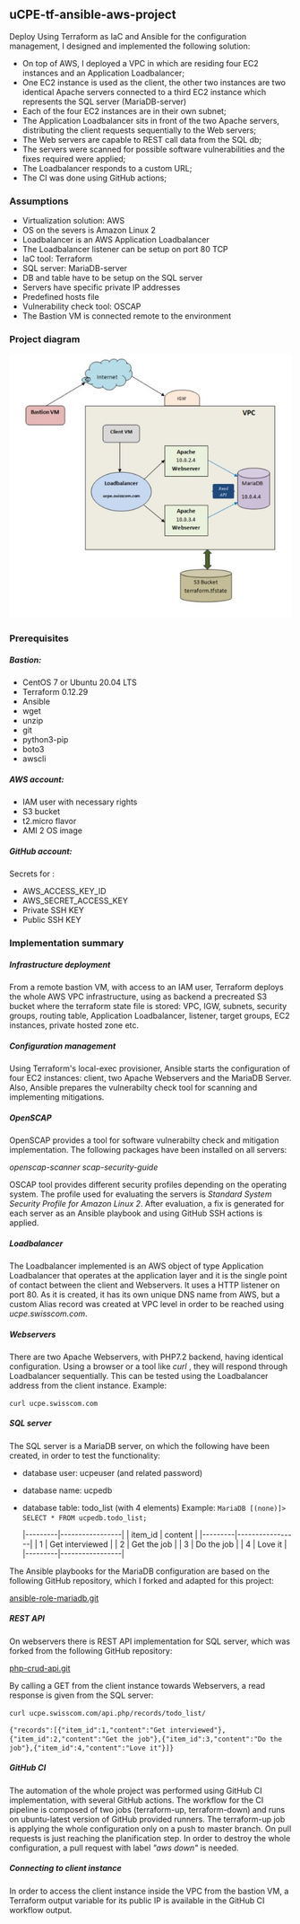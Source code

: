 ## uCPE-tf-ansible-aws-project
Deploy
Using Terraform as IaC and Ansible for the configuration management, I designed and implemented the following solution:
- On top of AWS, I deployed a VPC in which are residing four EC2 instances and an Application Loadbalancer;
- One EC2 instance is used as the client, the other two instances are two identical Apache servers connected to a third EC2 instance which represents the SQL server (MariaDB-server)
- Each of the four EC2 instances are in their own subnet;
- The Application Loadbalancer sits in front of the two Apache servers, distributing the client requests sequentially to the Web servers;
- The Web servers are capable to REST call data from the SQL db;
- The servers were scanned for possible software vulnerabilities and the fixes required were applied;
- The Loadbalancer responds to a custom URL;
- The CI was done using GitHub actions; 

### Assumptions

- Virtualization solution: AWS
- OS on the severs is Amazon Linux 2
- Loadbalancer is an AWS Application Loadbalancer
- The Loadbalancer listener can be setup on port 80 TCP
- IaC tool: Terraform
- SQL server: MariaDB-server
- DB and table have to be setup on the SQL server
- Servers have specific private IP addresses 
- Predefined hosts file
- Vulnerability check tool: OSCAP
- The Bastion VM is connected remote to the environment

### Project diagram

![](images/Diagram.JPG)

### Prerequisites 

##### Bastion:

* CentOS 7 or Ubuntu 20.04 LTS
* Terraform 0.12.29
* Ansible
* wget
* unzip
* git
* python3-pip
* boto3
* awscli

##### AWS account:

* IAM user with necessary rights
* S3 bucket
* t2.micro flavor
* AMI 2 OS image

##### GitHub account:

Secrets for :
 * AWS_ACCESS_KEY_ID
 * AWS_SECRET_ACCESS_KEY
 * Private SSH KEY
 * Public SSH KEY

### Implementation summary

##### Infrastructure deployment

From a remote bastion VM, with access to an IAM user, Terraform deploys the whole AWS VPC infrastructure, using as backend a precreated S3 bucket where the terraform state file is stored: VPC, IGW, subnets, security groups, routing table, Application Loadbalancer, listener, target groups, EC2 instances, private hosted zone etc.

##### Configuration management

Using Terraform's local-exec provisioner, Ansible starts the configuration of four EC2 instances: client, two Apache Webservers and the MariaDB Server. Also, Ansible prepares the vulnerabilty check tool for scanning and implementing mitigations.

##### OpenSCAP

OpenSCAP provides a tool for software vulnerabilty check and mitigation implementation. The following packages have been installed on all servers:

*openscap-scanner
scap-security-guide*

OSCAP tool provides different security profiles depending on the operating system. The profile used for evaluating the servers is *Standard System Security Profile for Amazon Linux 2*. After evaluation, a fix is generated for each server as an Ansible playbook and using GitHub SSH actions is applied.

##### Loadbalancer

The Loadbalancer implemented is an AWS object of type Application Loadbalancer that operates at the application layer and it is the single point of contact between the client and Webservers. It uses a HTTP listener on port 80. 
As it is created, it has its own unique DNS name from AWS, but a custom Alias record was created at VPC level in order to be reached using *ucpe.swisscom.com*.

##### Webservers

There are two Apache Webservers, with PHP7.2 backend, having identical configuration. Using a browser or a tool like *curl* , they will respond through Loadbalancer sequentially. This can be tested using the Loadbalancer address from the client instance. Example:

`curl ucpe.swisscom.com`

##### SQL server

The SQL server is a MariaDB server, on which the following have been created, in order to test the functionality:
* database user: ucpeuser (and related password)
* database name: ucpedb
* database table: todo_list (with 4 elements)
Example:
`MariaDB [(none)]> SELECT * FROM ucpedb.todo_list;`


    |---------|-----------------|
    | item_id | content         |
    |---------|-----------------|
    |       1 | Get interviewed |
    |       2 | Get the job     |
    |       3 | Do the job      |
    |       4 | Love it         |
    |---------|-----------------|

The Ansible playbooks for the MariaDB configuration are based on the following GitHub repository, which I forked and adapted for this project:

[ansible-role-mariadb.git](https://github.com/bertvv/ansible-role-mariadb)

##### REST API

On webservers there is REST API implementation for SQL server, which was forked from the following GitHub repository:

[php-crud-api.git](https://github.com/mevdschee/php-crud-api)

By calling a GET from the client instance towards Webservers, a read response is given from the SQL server:

`curl ucpe.swisscom.com/api.php/records/todo_list/`

    {"records":[{"item_id":1,"content":"Get interviewed"},{"item_id":2,"content":"Get the job"},{"item_id":3,"content":"Do the job"},{"item_id":4,"content":"Love it"}]}

##### GitHub CI

The automation of the whole project was performed using GitHub CI implementation, with several GitHub actions.
The workflow for the CI pipeline is composed of two jobs (terraform-up, terraform-down) and runs on ubuntu-latest version of GitHub provided runners. The terraform-up job is applying the whole configuration only on a push to master branch. On pull requests is just reaching the planification step.
In order to destroy the whole configuration, a pull request with label *"aws down"* is needed.

##### Connecting to client instance

In order to access the client instance inside the VPC from the bastion VM, a Terraform output variable for its public IP is available in the GitHub CI workflow output.
